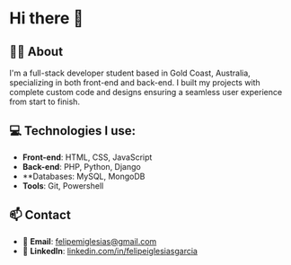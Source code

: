 # Hi there 👋

## 👨‍💻 About 
I'm a full-stack developer student based in Gold Coast, Australia, specializing in both front-end and back-end.
I built my projects with complete custom code and designs ensuring a seamless user experience from start to finish.

## 💻 Technologies I use:
- **Front-end**: HTML, CSS, JavaScript
- **Back-end**: PHP, Python, Django
- **Databases: MySQL, MongoDB
- **Tools**: Git, Powershell

## 📫 Contact
- 📧 **Email**: felipemiglesias@gmail.com
- 💼 **LinkedIn**: [linkedin.com/in/felipeiglesiasgarcia](https://www.linkedin.com/in/felipeiglesiasgarcia/)

